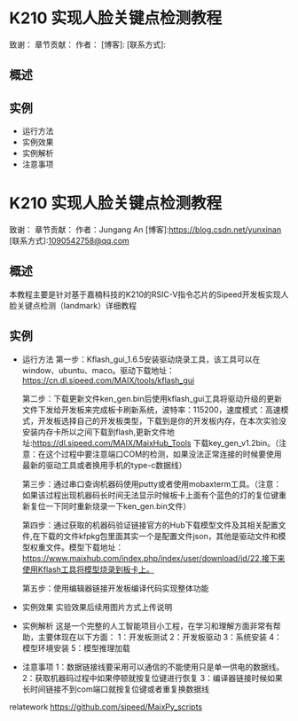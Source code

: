 # K210 实现人脸关键点检测教程


致谢：
章节贡献：
    作者：
    [博客]:
    [联系方式]:

## 概述

## 实例

- 运行方法
- 实例效果
- 实例解析
- 注意事项


# K210 实现人脸关键点检测教程

致谢：
章节贡献：
    作者：Jungang An
    [博客]:https://blog.csdn.net/yunxinan
    [联系方式]:1090542758@qq.com

## 概述
   本教程主要是针对基于嘉楠科技的K210的RSIC-V指令芯片的Sipeed开发板实现人脸关键点检测（landmark）详细教程

## 实例

- 运行方法
   第一步：Kflash_gui_1.6.5安装驱动烧录工具，该工具可以在window、ubuntu、maco。驱动下载地址： https://cn.dl.sipeed.com/MAIX/tools/kflash_gui

   第二步：下载更新文件ken_gen.bin后使用kflash_gui工具将驱动升级的更新文件下发给开发板来完成板卡刷新系统，波特率：115200，速度模式：高速模式，开发板选择自己的开发板类型，下载到是你的开发板内存，在本次实验没安装内存卡所以之间下载到flash,更新文件地址:https://dl.sipeed.com/MAIX/MaixHub_Tools 下载key_gen_v1.2bin。（注意：在这个过程中要注意端口COM的检测，如果没法正常连接的时候要使用最新的驱动工具或者换用手机的type-c数据线）

   第三步：通过串口查询机器码使用putty或者使用mobaxterm工具。（注意：如果该过程出现机器码长时间无法显示时候板卡上面有个蓝色的灯的复位键重新复位一下同时重新烧录一下ken_gen.bin文件）

   第四步：通过获取的机器码验证链接官方的Hub下载模型文件及其相关配置文件,在下载的文件kfpkg包里面其实一个是配置文件json，其他是驱动文件和模型权重文件。模型下载地址：https://www.maixhub.com/index.php/index/user/download/id/22,接下来使用Kflash工具将模型烧录到板卡上。

   第五步：使用编辑器链接开发板编译代码实现整体功能

- 实例效果
   实验效果后续用图片方式上传说明

- 实例解析
   这是一个完整的人工智能项目小工程，在学习和理解方面非常有帮助，主要体现在以下方面：
   1：开发板测试
   2：开发板驱动
   3：系统安装
   4：模型环境安装
   5：模型推理加载

- 注意事项
    1：数据链接线要采用可以通信的不能使用只是单一供电的数据线。
    2：获取机器码过程中如果停顿就按复位键进行恢复
    3：编译器链接时候如果长时间链接不到com端口就按复位键或者重复换数据线
    
relatework
https://github.com/sipeed/MaixPy_scripts
